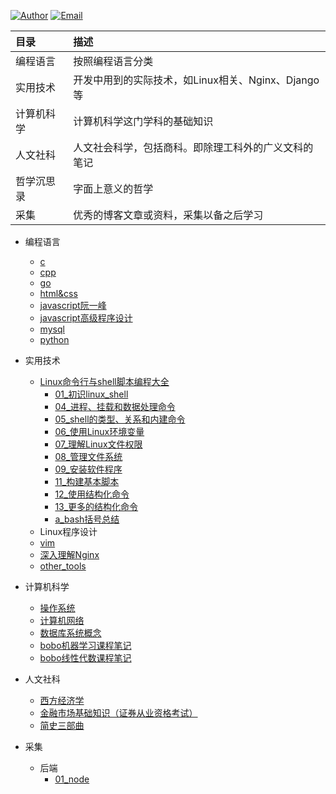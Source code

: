 [![Author](https://img.shields.io/badge/Author-LeoSirius-blueviolet.svg?style=flat-square)](http://leosirius.com) [![Email](https://img.shields.io/badge/Email%20Me-is.li.xiaoyu%40qq.com-orange.svg?style=flat-square)](http://mail.qq.com/cgi-bin/qm_share?t=qm_mailme&email=3LWv8rC18qS1vbOlqZytrfK-s7E)

|目录 | 描述|
|:-|:-|
|编程语言|按照编程语言分类|
|实用技术|开发中用到的实际技术，如Linux相关、Nginx、Django等|
|计算机科学|计算机科学这门学科的基础知识|
|人文社科|人文社会科学，包括商科。即除理工科外的广义文科的笔记|
|哲学沉思录|字面上意义的哲学|
|采集|优秀的博客文章或资料，采集以备之后学习|


- 编程语言
  - [c](编程语言/c/)
  - [cpp](编程语言/cpp/)
  - [go](编程语言/go/)
  - [html&css](编程语言/html&css/)
  - [javascript阮一峰](编程语言/javascript阮一峰/)
  - [javascript高级程序设计](/编程语言/javascript高级程序设计/)
  - [mysql](编程语言/mysql/)
  - [python](编程语言/python/)

- 实用技术
  - [Linux命令行与shell脚本编程大全](实用技术/Linux命令行与shell脚本编程大全/)
    - [01_初识linux_shell](实用技术/Linux命令行与shell脚本编程大全/01_初识linux_shell.md)
    - [04_进程、挂载和数据处理命令](实用技术/Linux命令行与shell脚本编程大全/04_进程、挂载和数据处理命令.md)
    - [05_shell的类型、关系和内建命令](实用技术/Linux命令行与shell脚本编程大全/05_shell的类型、关系和内建命令.md)
    - [06_使用Linux环境变量](实用技术/Linux命令行与shell脚本编程大全/06_使用Linux环境变量.md)
    - [07_理解Linux文件权限](实用技术/Linux命令行与shell脚本编程大全/07_理解Linux文件权限.md)
    - [08_管理文件系统](实用技术/Linux命令行与shell脚本编程大全/08_管理文件系统.md)
    - [09_安装软件程序](实用技术/Linux命令行与shell脚本编程大全/09_安装软件程序.md)
    - [11_构建基本脚本](实用技术/Linux命令行与shell脚本编程大全/11_构建基本脚本.md)
    - [12_使用结构化命令](实用技术/Linux命令行与shell脚本编程大全/12_使用结构化命令.md)
    - [13_更多的结构化命令](实用技术/Linux命令行与shell脚本编程大全/13_更多的结构化命令.md)
    - [a_bash括号总结](实用技术/Linux命令行与shell脚本编程大全/a_bash括号总结.md)
  - Linux程序设计
  - [vim](实用技术/vim/)
  - [深入理解Nginx](实用技术/深入理解Nginx/)
  - [other_tools](实用技术/other_tools/)

- 计算机科学
  - [操作系统](计算机科学/操作系统/)
  - [计算机网络](计算机科学/计算机网络)
  - [数据库系统概念](计算机科学/数据库系统概念/)
  - [bobo机器学习课程笔记](计算机科学/bobo机器学习课程笔记/)
  - [bobo线性代数课程笔记](计算机科学/bobo线性代数课程笔记/)

- 人文社科
  - [西方经济学](人文社科/西方经济学/)
  - [金融市场基础知识（证券从业资格考试）](人文社科/金融市场基础知识（证券从业资格考试）/)
  - [简史三部曲](人文社科/简史三部曲/)

- 采集
  - 后端
    - [01_node](采集/后端/01_node.md)
